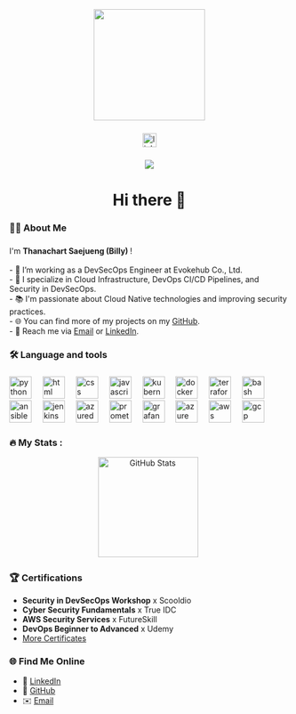 <div align="center">
  <img height="200" src="https://liveimages.algoworks.com/new-algoworks/wp-content/uploads/2022/06/28161925/DevOps-min.gif" />
</div>

###

<div align="center">
  <img src="https://img.shields.io/static/v1?message=LinkedIn&logo=linkedin&label=&color=0077B5&logoColor=white&labelColor=&style=for-the-badge" height="25" alt="linkedin logo"  />
</div>

###

<div align="center">
  <img src="https://visitor-badge.laobi.icu/badge?page_id=bxlldev.bxlldev"  />
</div>

###

<h1 align="center">Hi there 👋</h1>

###

<h3 align="left">👩‍💻  About Me</h3>

###

<p align="left"> I'm <strong>Thanachart Saejueng (Billy) </strong>! <br><br> - 🔭 I’m working as a DevSecOps Engineer at Evokehub Co., Ltd.<br> - 🚀 I specialize in Cloud Infrastructure, DevOps CI/CD Pipelines, and Security in DevSecOps.<br> - 📚 I'm passionate about Cloud Native technologies and improving security practices.<br> - 🌐 You can find more of my projects on my <a href="https://github.com/bxlldev">GitHub</a>.<br> - 💬 Reach me via <a href="mailto:thanachart.devs@gmail.com">Email</a> or <a href="https://www.linkedin.com/in/thanachart-saejueng">LinkedIn</a>. </p>

###

<h3 align="left">🛠 Language and tools</h3>

###


<div align="left">
  <img src="https://upload.wikimedia.org/wikipedia/commons/c/c3/Python-logo-notext.svg" height="40" alt="python logo"  />
  <img width="12" />
  <img src="https://cdn.jsdelivr.net/gh/devicons/devicon/icons/html5/html5-original.svg" height="40" alt="html logo"  />
  <img width="12" />
  <img src="https://cdn.jsdelivr.net/gh/devicons/devicon/icons/css3/css3-original.svg" height="40" alt="css logo"  />
  <img width="12" />
  <img src="https://cdn.jsdelivr.net/gh/devicons/devicon/icons/javascript/javascript-original.svg" height="40" alt="javascript logo"  />
  <img width="12" />
  <img src="https://cdn.jsdelivr.net/gh/devicons/devicon/icons/kubernetes/kubernetes-plain.svg" height="40" alt="kubernetes logo"  />
  <img width="12" />
  <img src="https://cdn.jsdelivr.net/gh/devicons/devicon/icons/docker/docker-plain-wordmark.svg" height="40" alt="docker logo"  />
  <img width="12" />
  <img src="https://cdn.jsdelivr.net/gh/devicons/devicon/icons/terraform/terraform-original.svg" height="40" alt="terraform logo"  />
  <img width="12" />
  <img src="https://cdn.jsdelivr.net/gh/devicons/devicon/icons/bash/bash-original.svg" height="40" alt="bash logo"  />
  <img width="12" />
  <img src="https://cdn.jsdelivr.net/gh/devicons/devicon/icons/ansible/ansible-original.svg" height="40" alt="ansible logo"  />
  <img width="12" />
  <img src="https://cdn.jsdelivr.net/gh/devicons/devicon/icons/jenkins/jenkins-original.svg" height="40" alt="jenkins logo"  />
  <img width="12" />
  <img src="https://www.svgrepo.com/show/448271/azure-devops.svg" height="40" alt="azuredevops logo"  />
  <img width="12" />
  <img src="https://cdn.jsdelivr.net/gh/devicons/devicon/icons/prometheus/prometheus-original.svg" height="40" alt="prometheus logo"  />
  <img width="12" />
  <img src="https://cdn.jsdelivr.net/gh/devicons/devicon/icons/grafana/grafana-original.svg" height="40" alt="grafana logo"  />
  <img width="12" />
  <img src="https://cdn.jsdelivr.net/gh/devicons/devicon/icons/azure/azure-original.svg" height="40" alt="azure logo"  />
  <img width="12" />
  <img src="https://upload.wikimedia.org/wikipedia/commons/9/93/Amazon_Web_Services_Logo.svg" height="40" alt="aws logo"  />
  <img width="12" />
  <img src="https://cdn.jsdelivr.net/gh/devicons/devicon/icons/googlecloud/googlecloud-original.svg" height="40" alt="gcp logo"  />
  <img width="12" />
  
</div>

###

<h3 align="left">🔥 My Stats :</h3>
<div align="center"> <img src="https://github-readme-stats.vercel.app/api?username=bxlldev&show_icons=true&theme=dark" height="180" alt="GitHub Stats" /> <img </div>


###

<h3 align="left">🏆 Certifications</h3>

<div align="left">

- **Security in DevSecOps Workshop** x Scooldio  
- **Cyber Security Fundamentals** x True IDC  
- **AWS Security Services** x FutureSkill  
- **DevOps Beginner to Advanced** x Udemy  
- [More Certificates](https://drive.google.com/drive/folders/1F12HLnezmAdZ6Ia5MYzQwrwl_v7iNM3R?usp=sharing)

</div>

###

###

<h3 align="left">🌐 Find Me Online</h3>

<div align="left">

- 💼 [LinkedIn](https://www.linkedin.com/in/thanachart-saejueng)  
- 📂 [GitHub](https://github.com/bxlldev)  
- ✉️ [Email](mailto:thanachart.devs@gmail.com)

</div>

###
